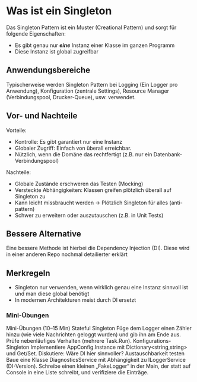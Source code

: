 # Was ist ein Singleton
Das Singleton Pattern ist ein Muster (Creational Pattern) und sorgt für folgende Eigenschaften:
- Es gibt genau nur ***eine*** Instanz einer Klasse im ganzen Programm
- Diese Instanz ist global zugreifbar

## Anwendungsbereiche
Typischerweise werden Singleton Pattern bei Logging (Ein Logger pro Anwendung), Konfiguration (zentrale Settings), Resource  Manager (Verbindungspool, Drucker-Queue), usw. verwendet.

## Vor- und Nachteile
Vorteile:
- Kontrolle: Es gibt garantiert nur eine Instanz
- Globaler Zugriff: Einfach von überall erreichbar.
- Nützlich, wenn die Domäne das rechtfertigt (z.B. nur ein Datenbank-Verbindungspool)

Nachteile:
- Globale Zustände erschweren das Testen (Mocking)
- Versteckte Abhängigkeiten: Klassen greifen plötzlich überall auf Singleton zu
- Kann leicht missbraucht werden -> Plötzlich Singleton für alles (anti-pattern)
- Schwer zu erweitern oder auszutauschen (z.B. in Unit Tests)

## Bessere Alternative 
Eine bessere Methode ist hierbei die Dependency Injection (DI). Diese wird in einer anderen Repo nochmal detailierter erklärt

## Merkregeln
- Singleton nur verwenden, wenn wirklich genau eine Instanz sinnvoll ist und man diese global benötigt
- In modernen Architekturen meist durch DI ersetzt

### Mini-Übungen
Mini-Übungen (10–15 Min)
Stateful Singleton
Füge dem Logger einen Zähler hinzu (wie viele Nachrichten geloggt wurden) und gib ihn am Ende aus. Prüfe nebenläufiges Verhalten (mehrere Task.Run).
Konfigurations-Singleton
Implementiere AppConfig.Instance mit Dictionary<string,string> und Get/Set. Diskutiere: Wäre DI hier sinnvoller?
Austauschbarkeit testen
Baue eine Klasse DiagnosticsService mit Abhängigkeit zu ILoggerService (DI-Version). Schreibe einen kleinen „FakeLogger“ in der Main, der statt auf Console in eine Liste schreibt, und verifiziere die Einträge.